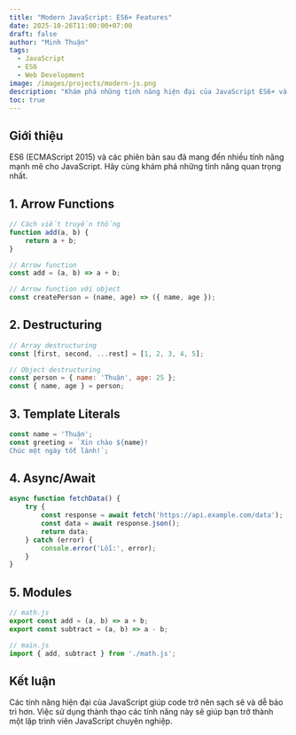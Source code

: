 ```yaml
---
title: "Modern JavaScript: ES6+ Features"
date: 2025-10-26T11:00:00+07:00
draft: false
author: "Minh Thuận"
tags:
  - JavaScript
  - ES6
  - Web Development
image: /images/projects/modern-js.png
description: "Khám phá những tính năng hiện đại của JavaScript ES6+ và cách áp dụng chúng"
toc: true
---
```


## Giới thiệu

ES6 (ECMAScript 2015) và các phiên bản sau đã mang đến nhiều tính năng mạnh mẽ cho JavaScript. Hãy cùng khám phá những tính năng quan trọng nhất.

## 1. Arrow Functions

```javascript
// Cách viết truyền thống
function add(a, b) {
    return a + b;
}

// Arrow function
const add = (a, b) => a + b;

// Arrow function với object
const createPerson = (name, age) => ({ name, age });
```

## 2. Destructuring

```javascript
// Array destructuring
const [first, second, ...rest] = [1, 2, 3, 4, 5];

// Object destructuring
const person = { name: 'Thuận', age: 25 };
const { name, age } = person;
```

## 3. Template Literals

```javascript
const name = 'Thuận';
const greeting = `Xin chào ${name}!
Chúc một ngày tốt lành!`;
```

## 4. Async/Await

```javascript
async function fetchData() {
    try {
        const response = await fetch('https://api.example.com/data');
        const data = await response.json();
        return data;
    } catch (error) {
        console.error('Lỗi:', error);
    }
}
```

## 5. Modules

```javascript
// math.js
export const add = (a, b) => a + b;
export const subtract = (a, b) => a - b;

// main.js
import { add, subtract } from './math.js';
```

## Kết luận

Các tính năng hiện đại của JavaScript giúp code trở nên sạch sẽ và dễ bảo trì hơn. Việc sử dụng thành thạo các tính năng này sẽ giúp bạn trở thành một lập trình viên JavaScript chuyên nghiệp.
